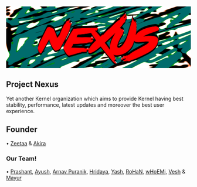 ![nexus](https://github.com/projects-nexus/.github/blob/master/banner/nexus.png)
## Project Nexus
Yet another Kernel organization which aims to provide Kernel having best stability, performance, latest updates and moreover the best user experience.

## Founder

• [Zeetaa](https://github.com/NotZeetaa) & [Akira](https://github.com/akirasup3r)

### Our Team!

• [Prashant](https://github.com/Prashant-1695), [Ayush](https://github.com/ImSpiDy), [Arnav Puranik](https://github.com/arnavpuranik), [Hridaya](https://github.com/kawaaii), [Yash](https://github.com/ayash92), [RoHaN](https://github.com/reaPeR1010), [wHoEMi](https://github.com/wHo-EM-i), [Vesh](https://github.com/veshrao) & [Mayur](https://github.com/xenxynon)



